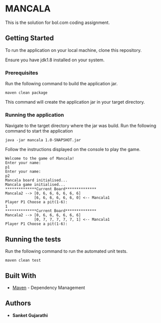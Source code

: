 # MANCALA

This is the solution for bol.com coding assignment.

## Getting Started

To run the application on your local machine, clone this repository.

Ensure you have jdk1.8 installed on your system.

### Prerequisites

Run the following command to build the application jar.

```
maven clean package
```

This command will create the application jar in your target directory.

### Running the application

Navigate to the target directory where the jar was build. Run the following command to start the application

```
java -jar mancala 1.0-SNAPSHOT.jar
```

Follow the instructions displayed on the console to play the game.

```
Welcome to the game of Mancala!
Enter your name:
p1
Enter your name:
p2
Mancala board initialised...
Mancala game initialised...
**************Current Board**************
Mancala2 --> [0, 6, 6, 6, 6, 6, 6]
             [6, 6, 6, 6, 6, 6, 0] <-- Mancala1
Player P1 Choose a pit(1-6):
1
**************Current Board**************
Mancala2 --> [0, 6, 6, 6, 6, 6, 6]
             [0, 7, 7, 7, 7, 7, 1] <-- Mancala1
Player P1 Choose a pit(1-6):
```


## Running the tests

Run the following command to run the automated unit tests.

```
maven clean test
```


## Built With

* [Maven](https://maven.apache.org/) - Dependency Management


## Authors

* **Sanket Gujarathi**

